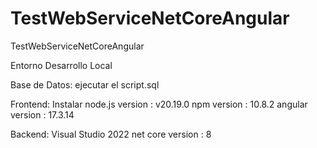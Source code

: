 # TestWebServiceNetCoreAngular
TestWebServiceNetCoreAngular

Entorno Desarrollo Local

Base de Datos:
ejecutar el script.sql

Frontend:
Instalar
node.js version : v20.19.0
npm     version : 10.8.2
angular version : 17.3.14

Backend:
Visual Studio 2022
net core version : 8

